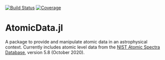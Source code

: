 [![Build Status](https://github.com/tiagomdp/AtomicData.jl/workflows/CI/badge.svg)](https://github.com/tiagomdp/AtomicData.jl/actions)
[![Coverage](https://codecov.io/gh/tiagomdp/AtomicData.jl/branch/master/graph/badge.svg)](https://codecov.io/gh/tiagomdp/AtomicData.jl)

# AtomicData.jl

A package to provide and manipulate atomic data in an astrophysical context. Currently includes atomic level data from the [NIST Atomic Spectra Database](https://www.nist.gov/pml/atomic-spectra-database), version 5.8 (October 2020).

